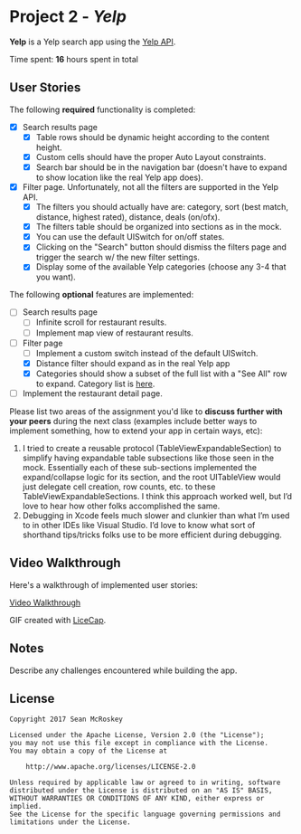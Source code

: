 # Project 2 - *Yelp*

**Yelp** is a Yelp search app using the [Yelp API](http://www.yelp.com/developers/documentation/v2/search_api).

Time spent: **16** hours spent in total

## User Stories

The following **required** functionality is completed:

- [x] Search results page
   - [x] Table rows should be dynamic height according to the content height.
   - [x] Custom cells should have the proper Auto Layout constraints.
   - [x] Search bar should be in the navigation bar (doesn't have to expand to show location like the real Yelp app does).
- [x] Filter page. Unfortunately, not all the filters are supported in the Yelp API.
   - [x] The filters you should actually have are: category, sort (best match, distance, highest rated), distance, deals (on/ofx).
   - [x] The filters table should be organized into sections as in the mock.
   - [x] You can use the default UISwitch for on/off states.
   - [x] Clicking on the "Search" button should dismiss the filters page and trigger the search w/ the new filter settings.
   - [x] Display some of the available Yelp categories (choose any 3-4 that you want).

The following **optional** features are implemented:

- [ ] Search results page
   - [ ] Infinite scroll for restaurant results.
   - [ ] Implement map view of restaurant results.
- [ ] Filter page
   - [ ] Implement a custom switch instead of the default UISwitch.
   - [x] Distance filter should expand as in the real Yelp app
   - [x] Categories should show a subset of the full list with a "See All" row to expand. Category list is [here](http://www.yelp.com/developers/documentation/category_list).
- [ ] Implement the restaurant detail page.

Please list two areas of the assignment you'd like to **discuss further with your peers** during the next class (examples include better ways to implement something, how to extend your app in certain ways, etc):

1. I tried to create a reusable protocol (TableViewExpandableSection) to simplify having expandable table subsections like those seen in the mock.  Essentially each of these sub-sections implemented the expand/collapse logic for its section, and the root UITableView would just delegate cell creation, row counts, etc. to these TableViewExpandableSections.  I think this approach worked well, but I’d love to hear how other folks accomplished the same.
2. Debugging in Xcode feels much slower and clunkier than what I’m used to in other IDEs like Visual Studio.  I’d love to know what sort of shorthand tips/tricks folks use to be more efficient during debugging.

## Video Walkthrough

Here's a walkthrough of implemented user stories:

[Video Walkthrough](http://i.imgur.com/HEMaelL.gif)

GIF created with [LiceCap](http://www.cockos.com/licecap/).

## Notes

Describe any challenges encountered while building the app.

## License

    Copyright 2017 Sean McRoskey

    Licensed under the Apache License, Version 2.0 (the "License");
    you may not use this file except in compliance with the License.
    You may obtain a copy of the License at

        http://www.apache.org/licenses/LICENSE-2.0

    Unless required by applicable law or agreed to in writing, software
    distributed under the License is distributed on an "AS IS" BASIS,
    WITHOUT WARRANTIES OR CONDITIONS OF ANY KIND, either express or implied.
    See the License for the specific language governing permissions and
    limitations under the License.